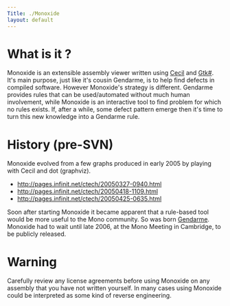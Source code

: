 ```yaml
---
Title: ./Monoxide
layout: default
---
```


What is it ?
============

Monoxide is an extensible assembly viewer written using
[Cecil]({{site.url}}/Cecil "wikilink") and [Gtk\#](Gtk#{{site.url}}/ "wikilink"). It's main
purpose, just like it's cousin Gendarme, is to help find defects in
compiled software. However Monoxide's strategy is different. Gendarme
provides rules that can be used/automated without much human
involvement, while Monoxide is an interactive tool to find problem for
which no rules exists. If, after a while, some defect pattern emerge
then it's time to turn this new knowledge into a Gendarme rule.

History (pre-SVN)
=================

Monoxide evolved from a few graphs produced in early 2005 by playing
with Cecil and dot (graphviz).

-   <http://pages.infinit.net/ctech/20050327-0940.html>
-   <http://pages.infinit.net/ctech/20050418-1109.html>
-   <http://pages.infinit.net/ctech/20050425-0635.html>

Soon after starting Monoxide it became apparent that a rule-based tool
would be more useful to the Mono community. So was born
[Gendarme]({{site.url}}/Gendarme "wikilink"). Monoxide had to wait until late 2006,
at the Mono Meeting in Cambridge, to be publicly released.

Warning
=======

Carefully review any license agreements before using Monoxide on any
assembly that you have not written yourself. In many cases using
Monoxide could be interpreted as some kind of reverse engineering.
